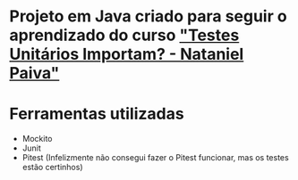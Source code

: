 # Projeto em Java criado para seguir o aprendizado do curso ["Testes Unitários Importam? - Nataniel Paiva"](https://www.udemy.com/share/106Cck3@yUsIDxg1UxfH-Pn8nOzEFm9B8HJrcQZ7DcArO4b7qdRuezNNxqgPQJOnaJQW3p5ANg==/)

# Ferramentas utilizadas 
* Mockito 
* Junit 
* Pitest (Infelizmente não consegui fazer o Pitest funcionar, mas os testes estão certinhos)
